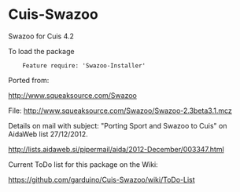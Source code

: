 Cuis-Swazoo
===========

Swazoo for Cuis 4.2


To load the package
````Smalltalk
	Feature require: 'Swazoo-Installer'
````
    
Ported from:

http://www.squeaksource.com/Swazoo

File:
http://www.squeaksource.com/Swazoo/Swazoo-2.3beta3.1.mcz
	
Details on mail with subject: "Porting Sport and Swazoo to Cuis" on AidaWeb list 27/12/2012.

http://lists.aidaweb.si/pipermail/aida/2012-December/003347.html

Current ToDo list for this package on the Wiki:

https://github.com/garduino/Cuis-Swazoo/wiki/ToDo-List

